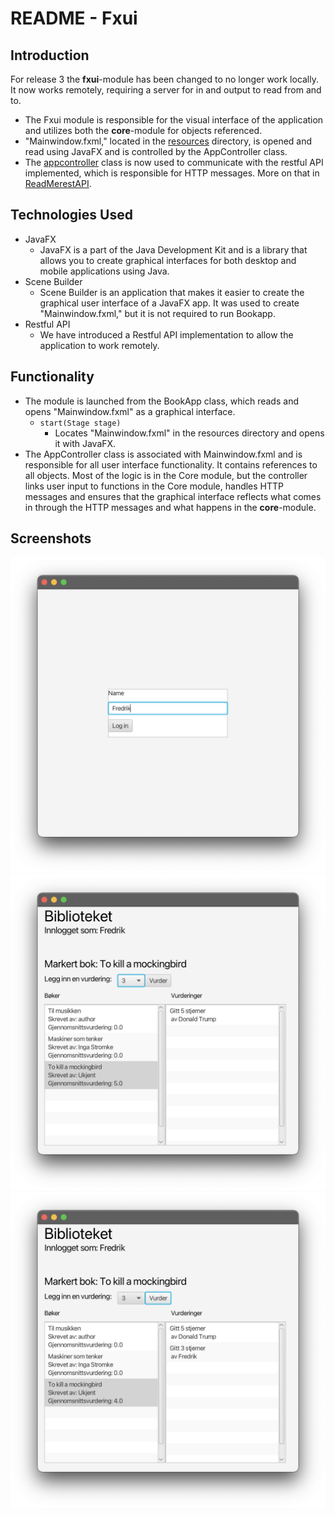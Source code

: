 # README - Fxui

## Introduction

For release 3 the **fxui**-module has been changed to no longer work locally. It now works remotely, requiring a server for in and output to read from and to.  

* The Fxui module is responsible for the visual interface of the application and utilizes both the **core**-module for objects referenced.
* "Mainwindow.fxml," located in the [resources](bookapp/fxui/src/main/resources) directory, is opened and read using JavaFX and is controlled by the AppController class.
* The [appcontroller](bookapp\fxui\src\main\java\bookapp\fxui\RemoteBookappModelAccess.java) class is now used to communicate with the restful API implemented, which is responsible for HTTP messages. More on that in [ReadMerestAPI](bookapp\fxui\src\main\java\bookapp\fxui\RemoteBookappModelAccess.java).

## Technologies Used

* JavaFX
  * JavaFX is a part of the Java Development Kit and is a library that allows you to create graphical interfaces for both desktop and mobile applications using Java.
* Scene Builder
  * Scene Builder is an application that makes it easier to create the graphical user interface of a JavaFX app. It was used to create "Mainwindow.fxml," but it is not required to run Bookapp.
* Restful API
  * We have introduced a Restful API implementation to allow the application to work remotely. 

## Functionality

* The module is launched from the BookApp class, which reads and opens "Mainwindow.fxml" as a graphical interface.
  * ```start(Stage stage)```
    * Locates "Mainwindow.fxml" in the resources directory and opens it with JavaFX.
* The AppController class is associated with Mainwindow.fxml and is responsible for all user interface functionality. It contains references to all objects. Most of the logic is in the Core module, but the controller links user input to functions in the Core module, handles HTTP messages and ensures that the graphical interface reflects what comes in through the HTTP messages and what happens in the **core**-module.

## Screenshots

![Showing the login page](/docs/imgs/loginpage.png)
![Showing the main page before review](/docs/imgs/mainpagePreReviewR2.png)
![Showing the main page after review](/docs/imgs/mainpagePostReviewR2.png)